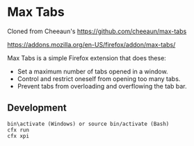 Max Tabs
========
Cloned from Cheeaun's https://github.com/cheeaun/max-tabs

https://addons.mozilla.org/en-US/firefox/addon/max-tabs/

Max Tabs is a simple Firefox extension that does these:

- Set a maximum number of tabs opened in a window.
- Control and restrict oneself from opening too many tabs.
- Prevent tabs from overloading and overflowing the tab bar.

Development
---

	bin\activate (Windows) or source bin/activate (Bash)
	cfx run
	cfx xpi
